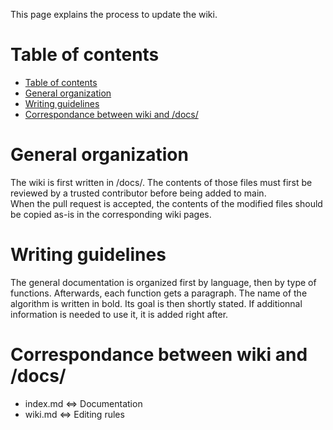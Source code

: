 This page explains the process to update the wiki.

# Table of contents
- [Table of contents](#table-of-contents)
- [General organization](#general-organization)
- [Writing guidelines](#writing-guidelines)
- [Correspondance between wiki and /docs/](#correspondance-between-wiki-and-docs)

# General organization
The wiki is first written in /docs/. The contents of those files must first be
reviewed by a trusted contributor before being added to main.  
When the pull request is accepted, the contents of the modified files should be
copied as-is in the corresponding wiki pages.

# Writing guidelines
The general documentation is organized first by language, then by type of
functions. Afterwards, each function gets a paragraph. The name of the algorithm
is written in bold. Its goal is then shortly stated. If additionnal information
is needed to use it, it is added right after.

# Correspondance between wiki and /docs/
- index.md <=> Documentation
- wiki.md <=> Editing rules